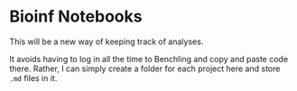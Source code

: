 # Bioinf Notebooks

This will be a new way of keeping track of analyses.

It avoids having to log in all the time to Benchling and copy and paste code there. Rather, I can 
simply create a folder for each project here and store `.md` files in it.
